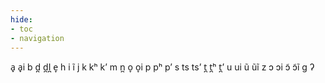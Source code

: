 ```yaml
---
hide:
- toc
- navigation
---
```

a̟
a̟i
b
d̪
d̪l̪
e̞
h
i
ĩ
j
k
kʰ
kʼ
m
n̪
o̞
o̞i
p
pʰ
pʼ
s
ts
tsʼ
t̪
t̪ʰ
t̪ʼ
u
ui
ũ
ũĩ
z
ɔ
ɔi
ɔ̃
ɔ̃ĩ
ɡ
ʔ
